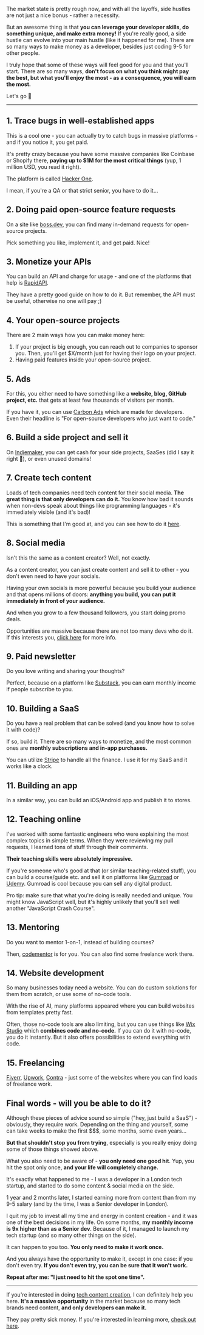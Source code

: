 The market state is pretty rough now, and with all the layoffs, side hustles are not just a nice bonus - rather a necessity.

But an awesome thing is that **you can leverage your developer skills, do something unique, and make extra money!** If you're really good, a side hustle can evolve into your main hustle (like it happened for me). There are so many ways to make money as a developer, besides just coding 9-5 for other people.

I truly hope that some of these ways will feel good for you and that you'll start. There are so many ways, **don't focus on what you think might pay the best, but what you'll enjoy the most - as a consequence, you will earn the most.**

Let's go 🚀

---

## 1. Trace bugs in well-established apps

This is a cool one - you can actually try to catch bugs in massive platforms - and if you notice it, you get paid.

It's pretty crazy because you have some massive companies like Coinbase or Shopify there, **paying up to $1M for the most critical things** (yup, 1 million USD, you read it right).

The platform is called [Hacker One](https://hackerone.com/opportunities/all/search?ordering=Highest+bounties).

I mean, if you're a QA or that strict senior, you have to do it...

## 2. Doing paid open-source feature requests

On a site like [boss.dev](https://www.boss.dev/), you can find many in-demand requests for open-source projects.

Pick something you like, implement it, and get paid. Nice!

## 3. Monetize your APIs

You can build an API and charge for usage - and one of the platforms that help is [RapidAPI](https://rapidapi.com/guides/earn-a-passive-income-by-monetizing-apis-as-a-developer).

They have a pretty good guide on how to do it. But remember, the API must be useful, otherwise no one will pay ;)

## 4. Your open-source projects

There are 2 main ways how you can make money here:

1. If your project is big enough, you can reach out to companies to sponsor you. Then, you'll get $X/month just for having their logo on your project.
2. Having paid features inside your open-source project.

## 5. Ads

For this, you either need to have something like a **website, blog, GitHub project, etc.** that gets at least few thousands of visitors per month.

If you have it, you can use [Carbon Ads](https://www.carbonads.net/open-source) which are made for developers. Even their headline is "For open-source developers who just want to code."

## 6. Build a side project and sell it

On [Indiemaker](https://indiemaker.co/), you can get cash for your side projects, SaaSes (did I say it right 🫣), or even unused domains!

## 7. Create tech content

Loads of tech companies need tech content for their social media. **The great thing is that only developers can do it.** You know how bad it sounds when non-devs speak about things like programming languages - it's immediately visible (and it's bad)!

This is something that I'm good at, and you can see how to do it [here](https://www.techwizzdom.com/content-creation-for-developers).

## 8. Social media

Isn't this the same as a content creator? Well, not exactly.

As a content creator, you can just create content and sell it to other - you don't even need to have your socials.

Having your own socials is more powerful because you build your audience and that opens millions of doors: **anything you build, you can put it immediately in front of your audience.**

And when you grow to a few thousand followers, you start doing promo deals.

Opportunities are massive because there are not too many devs who do it. If this interests you, [click here](https://www.techwizzdom.com/the-rich-creator) for more info.

## 9. Paid newsletter

Do you love writing and sharing your thoughts?

Perfect, because on a platform like [Substack](https://substack.com/), you can earn monthly income if people subscribe to you.

## 10. Building a SaaS

Do you have a real problem that can be solved (and you know how to solve it with code)?

If so, build it. There are so many ways to monetize, and the most common ones are **monthly subscriptions and in-app purchases.**

You can utilize [Stripe](https://stripe.com/) to handle all the finance. I use it for my SaaS and it works like a clock.

## 11. Building an app

In a similar way, you can build an iOS/Android app and publish it to stores.

## 12. Teaching online

I've worked with some fantastic engineers who were explaining the most complex topics in simple terms. When they were reviewing my pull requests, I learned tons of stuff through their comments.

**Their teaching skills were absolutely impressive.**

If you're someone who's good at that (or similar teaching-related stuff), you can build a course/guide etc. and sell it on platforms like [Gumroad](https://gumroad.com/) or [Udemy](https://www.udemy.com/). Gumroad is cool because you can sell any digital product.

Pro tip: make sure that what you're doing is really needed and unique. You might know JavaScript well, but it's highly unlikely that you'll sell well another "JavaScript Crash Course".

## 13. Mentoring

Do you want to mentor 1-on-1, instead of building courses?

Then, [codementor](https://www.codementor.io/) is for you. You can also find some freelance work there.

## 14. Website development

So many businesses today need a website. You can do custom solutions for them from scratch, or use some of no-code tools.

With the rise of AI, many platforms appeared where you can build websites from templates pretty fast.

Often, those no-code tools are also limiting, but you can use things like [Wix Studio](https://www.wix.com/studio) which **combines code and no-code.** If you can do it with no-code, you do it instantly. But it also offers possibilities to extend everything with code.

## 15. Freelancing

[Fiverr](https://www.fiverr.com/), [Upwork](https://www.upwork.com/work), [Contra](https://contra.com/) - just some of the websites where you can find loads of freelance work.

## Final words - will you be able to do it?

Although these pieces of advice sound so simple ("hey, just build a SaaS") - obviously, they require work. Depending on the thing and yourself, some can take weeks to make the first $$$, some months, some even years...

**But that shouldn't stop you from trying**, especially is you really enjoy doing some of those things showed above.

What you also need to be aware of - **you only need one good hit**. Yup, you hit the spot only once, **and your life will completely change.**

It's exactly what happened to me - I was a developer in a London tech startup, and started to do some content & social media on the side.

1 year and 2 months later, I started earning more from content than from my 9-5 salary (and by the time, I was a Senior developer in London).

I quit my job to invest all my time and energy in content creation - and it was one of the best decisions in my life. On some months, **my monthly income is 9x higher than as a Senior dev**. Because of it, I managed to launch my tech startup (and so many other things on the side).

It can happen to you too. **You only need to make it work once.**

And you always have the opportunity to make it, except in one case: if you don't even try. **If you don't even try, you can be sure that it won't work.**

**Repeat after me: "I just need to hit the spot one time".**

---

If you're interested in doing [tech content creation](<(https://www.techwizzdom.com/content-creation-for-developers)>), I can definitely help you here. **It's a massive opportunity** in the market because so many tech brands need content, **and only developers can make it.**

They pay pretty sick money. If you're interested in learning more, [check out here](https://www.techwizzdom.com/content-creation-for-developers).
